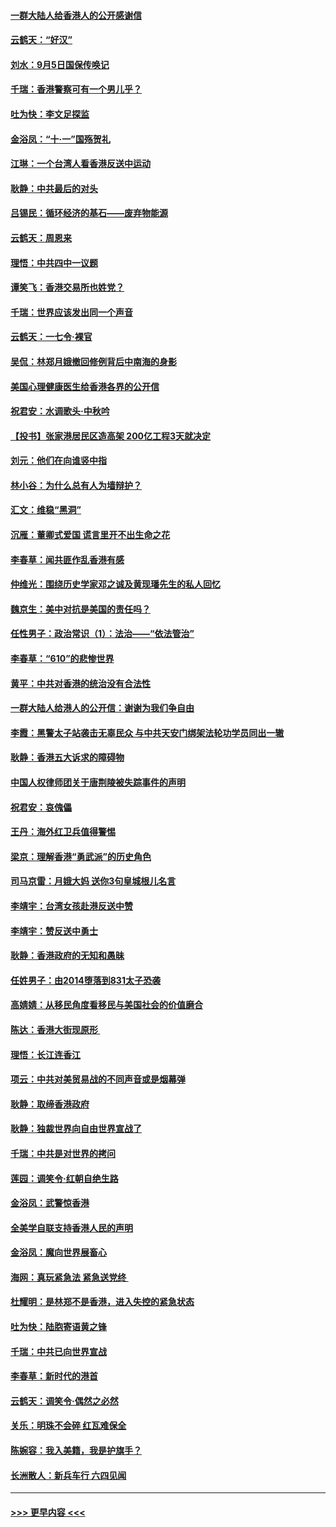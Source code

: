 #### [一群大陆人给香港人的公开感谢信](../pages/nsc993/n11514797.md?t=09122300) 
#### [云鹤天：“好汉”](../pages/nsc993/n11513536.md?t=09122300) 
#### [刘水：9月5日国保传唤记](../pages/nsc993/n11513460.md?t=09122300) 
#### [千瑞：香港警察可有一个男儿乎？](../pages/nsc993/n11513109.md?t=09122300) 
#### [吐为快：李文足探监](../pages/nsc993/n11509622.md?t=09122300) 
#### [金浴凤：“十‧一”国殇贺礼](../pages/nsc993/n11509593.md?t=09122300) 
#### [江琳：一个台湾人看香港反送中运动](../pages/nsc993/n11509211.md?t=09122300) 
#### [耿静：中共最后的对头](../pages/nsc993/n11508308.md?t=09122300) 
#### [吕锡民：循环经济的基石——废弃物能源](../pages/nsc993/n11508212.md?t=09122300) 
#### [云鹤天：周恩来](../pages/nsc993/n11508055.md?t=09122300) 
#### [理悟：中共四中一议题](../pages/nsc993/n11507782.md?t=09122300) 
#### [谭笑飞：香港交易所也姓党？](../pages/nsc993/n11507753.md?t=09122300) 
#### [千瑞：世界应该发出同一个声音](../pages/nsc993/n11507290.md?t=09122300) 
#### [云鹤天：一七令‧裸官](../pages/nsc993/n11507177.md?t=09122300) 
#### [吴侃：林郑月娥撤回修例背后中南海的身影](../pages/nsc993/n11506876.md?t=09122300) 
#### [美国心理健康医生给香港各界的公开信](../pages/nsc993/n11506809.md?t=09122300) 
#### [祝君安：水调歌头‧中秋吟](../pages/nsc993/n11506758.md?t=09122300) 
#### [【投书】张家港居民区造高架 200亿工程3天就决定](../pages/nsc993/n11506682.md?t=09122300) 
#### [刘元：他们在向谁竖中指](../pages/nsc993/n11505384.md?t=09122300) 
#### [林小谷：为什么总有人为墙辩护？](../pages/nsc993/n11505226.md?t=09122300) 
#### [汇文：维稳“黑洞”](../pages/nsc993/n11504347.md?t=09122300) 
#### [沉雁：董卿式爱国 谎言里开不出生命之花](../pages/nsc993/n11503215.md?t=09122300) 
#### [李春草：闻共匪作乱香港有感](../pages/nsc993/n11503072.md?t=09122300) 
#### [仲维光：围绕历史学家邓之诚及黄现璠先生的私人回忆](../pages/nsc993/n11501330.md?t=09122300) 
#### [魏京生：美中对抗是美国的责任吗？](../pages/nsc993/n11500723.md?t=09122300) 
#### [任性男子：政治常识（1）：法治——“依法管治”](../pages/nsc993/n11500791.md?t=09122300) 
#### [李春草：“610”的悲惨世界](../pages/nsc993/n11501141.md?t=09122300) 
#### [黄平：中共对香港的统治没有合法性](../pages/nsc993/n11499473.md?t=09122300) 
#### [一群大陆人给港人的公开信：谢谢为我们争自由](../pages/nsc993/n11500402.md?t=09122300) 
#### [李霞：黑警太子站袭击无辜民众 与中共天安门绑架法轮功学员同出一辙](../pages/nsc993/n11499805.md?t=09122300) 
#### [耿静：香港五大诉求的障碍物](../pages/nsc993/n11497578.md?t=09122300) 
#### [中国人权律师团关于唐荆陵被失踪事件的声明](../pages/nsc993/n11500014.md?t=09122300) 
#### [祝君安：哀傀儡](../pages/nsc993/n11499776.md?t=09122300) 
#### [王丹：海外红卫兵值得警惕](../pages/nsc993/n11498138.md?t=09122300) 
#### [梁京：理解香港“勇武派”的历史角色](../pages/nsc993/n11498006.md?t=09122300) 
#### [司马京雷：月娥大妈  送你3句皇城根儿名言](../pages/nsc993/n11497885.md?t=09122300) 
#### [李靖宇：台湾女孩赴港反送中赞](../pages/nsc993/n11497721.md?t=09122300) 
#### [李靖宇：赞反送中勇士](../pages/nsc993/n11497452.md?t=09122300) 
#### [耿静：香港政府的无知和愚昧](../pages/nsc993/n11494238.md?t=09122300) 
#### [任姓男子：由2014堕落到831太子恐袭](../pages/nsc993/n11496683.md?t=09122300) 
#### [高婧婧：从移民角度看移民与美国社会的价值磨合](../pages/nsc993/n11495757.md?t=09122300) 
#### [陈达：香港大街现原形 ](../pages/nsc993/n11495441.md?t=09122300) 
#### [理悟：长江连香江](../pages/nsc993/n11495377.md?t=09122300) 
#### [项云：中共对美贸易战的不同声音或是烟幕弹](../pages/nsc993/n11494929.md?t=09122300) 
#### [耿静：取缔香港政府](../pages/nsc993/n11494218.md?t=09122300) 
#### [耿静：独裁世界向自由世界宣战了](../pages/nsc993/n11494190.md?t=09122300) 
#### [千瑞：中共是对世界的拷问](../pages/nsc993/n11493021.md?t=09122300) 
#### [莲园：调笑令‧红朝自绝生路](../pages/nsc993/n11493011.md?t=09122300) 
#### [金浴凤：武警惊香港](../pages/nsc993/n11492994.md?t=09122300) 
#### [全美学自联支持香港人民的声明](../pages/nsc993/n11492630.md?t=09122300) 
#### [金浴凤：魔向世界展畜心](../pages/nsc993/n11492599.md?t=09122300) 
#### [海网：真玩紧急法 紧急送党终 ](../pages/nsc993/n11492535.md?t=09122300) 
#### [杜耀明：是林郑不是香港，进入失控的紧急状态](../pages/nsc993/n11491420.md?t=09122300) 
#### [吐为快：陆胞寄语黄之锋](../pages/nsc993/n11491117.md?t=09122300) 
#### [千瑞：中共已向世界宣战](../pages/nsc993/n11490123.md?t=09122300) 
#### [李春草：新时代的港首](../pages/nsc993/n11489864.md?t=09122300) 
#### [云鹤天：调笑令·偶然之必然](../pages/nsc993/n11489701.md?t=09122300) 
#### [关乐：明珠不会碎 红瓦难保全](../pages/nsc993/n11489647.md?t=09122300) 
#### [陈婉容：我入美籍，我是护旗手？](../pages/nsc993/n11487908.md?t=09122300) 
#### [长洲散人：新兵车行 六四见闻](../pages/nsc993/n11487729.md?t=09122300) 

----
#### [ >>> 更早内容 <<< ](../indexes/nsc993-earlier.md)
